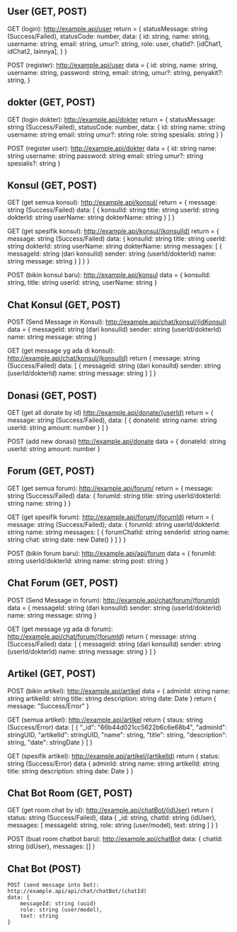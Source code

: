 ## User (GET, POST)
GET (login): http://example.api/user
    return = {
        statusMessage: string (Success/Failed),
        statusCode: number,
        data: {
            id: string,
            name: string,
            username: string,
            email: string,
            umur?: string,
            role: user,
            chatId?: [idChat1, idChat2, lainnya],
        }
    }

POST (register): http://example.api/user
    data = {
        id: string,
        name: string,
        username: string,
        password: string,
        email: string,
        umur?: string,
        penyakit?: string,
    }


## dokter (GET, POST)
GET (login dokter): http://example.api/dokter
    return = {
        statusMessage: string (Success/Failed),
        statusCode: number,
        data: {
            id: string
            name: string
            username: string
            email: string
            umur?: string
            role: string
            spesialis: string
        }
    }

POST (register user): http://example.api/dokter
    data = {
        id: string
        name: string
        username: string
        password: string
        email: string
        umur?: string
        spesialis?: string
    }


## Konsul (GET, POST) 
GET (get semua konsul): http://example.api/konsul/
    return = {
        message: string (Success/Failed)
        data: [
            {
                konsulId: string
                title: string
                userId: string
                dokterId: string
                userName: string
                dokterName: string
            }
        ]
    }

GET (get spesifik konsul): http://example.api/konsul/(konsulId)
    return = {
        message: string (Success/Failed)
        data: {
            konsulId: string
            title: string
            userId: string
            dokterId: string
            userName: string
            dokterName: string
            messages: [
                    {            
                        messageId: string (dari konsulId)
                        sender: string (userId/dokterId)
                        name: string
                        message: string
                    }
                ]
        }
    }

POST (bikin konsul baru): http://example.api/konsul
    data = {
        konsulId: string,
        title: string
        userId: string,
        userName: string
    }

## Chat Konsul (GET, POST)
POST (Send Message in Konsul): http://example.api/chat/konsul/(idKonsul)
    data = {
        messageId: string (dari konsulId)
        sender: string (userId/dokterId)
        name: string
        message: string
    }

GET (get message yg ada di konsul): http://example.api/chat/konsul/(konsulId)
    return {
            message: string (Success/Failed)
            data: [
                {
                    messageId: string (dari konsulId)
                    sender: string (userId/dokterId)
                    name: string
                    message: string
                }
            ]
        }

## Donasi (GET, POST)
GET (get all donate by id) http://example.api/donate/(userId)
    return = {
        message: string (Success/Failed),
        data: [
            {
                donateId: string
                name: string 
                userId: string
                amount: number
            }
        ]
    }

POST (add new donasi) http://example.api/donate
    data = {
        donateId: string
        userId: string
        amount: number
    }


## Forum (GET, POST)
GET (get semua forum): http://example.api/forum/
    return = {
            message: string (Success/Failed)
            data: {
                forumId: string
                title: string
                userId/dokterId: string
                name: string
            }
    }
    
GET (get spesifik forum): http://example.api/forum/(forumId)
    return = {
        message: string (Success/Failed);
        data: {
            forumId: string
            userId/dokterId: string
            name: string
            messages: [
                {
                    forumChatId: string
                    senderId: string
                    name: string
                    chat: string
                    date: new Date()
                }
            ]
        }
    }

POST (bikin forum baru): http://example.api/api/forum
    data = {
        forumId: string
        userId/dokterId: string
        name: string
        post: string
    }

## Chat Forum (GET, POST)
POST (Send Message in forum): http://example.api/chat/forum/(forumId)
    data = {
        messageId: string (dari konsulId)
        sender: string (userId/dokterId)
        name: string
        message: string
    }

GET (get message yg ada di forum): http://example.api/chat/forum/(forumId)
    return {
            message: string (Success/Failed)
            data: [
                {
                    messageId: string (dari konsulId)
                    sender: string (userId/dokterId)
                    name: string
                    message: string
                }
            ]
        }

## Artikel (GET, POST)
POST (bikin artikel): http://example.api/artikel
    data = {
        adminId: string
        name: string
        artikelId: string
        title: string
        description: string
        date: Date
    }
    return {
        message: "Success/Error"
    }

GET (semua artikel): http://example.api/artikel
    return {
        staus: string (Success/Error)
        data: [
                {
                    "_id": "66b44d021cc5622b6c6e68b4",
                    "adminId": stringUID,
                    "artikelId": stringUID,
                    "name": string,
                    "title": string,
                    "description": string,
                    "date": stringDate
                }
        ]
    }

GET (spesifik artikel): http://example.api/artikel/(artikelId)
    return {
        status: string (Success/Error)
        data {
            adminId: string
            name: string
            artikelId: string
            title: string
            description: string
            date: Date
        }
    }


## Chat Bot Room (GET, POST)
GET (get room chat by id): http://example.api/chatBot/(idUser)
return {
    status: string (Success/Failed),
    data {
        _id: string,
        chatId: string (idUser),
        messages: [
            messageId: string,
            role: string (user/model),
            text: string
        ]
    }
}

POST (buat room chatbot baru): http://example.api/chatBot
    data: {
        chatId: string (idUser),
        messages: []
    }

## Chat Bot (POST) 
    POST (send message into bot): http://example.api/api/chat/chatBot/(chatId)
    data: {
        messageId: string (uuid)
        role: string (user/model),
        text: string
    }